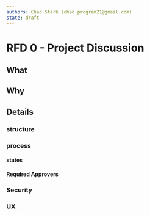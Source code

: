 ```yaml
---
authors: Chad Stark (chad.program21@gmail.com)
state: draft
---
```


# RFD 0 - Project Discussion

## What

## Why

## Details

### structure

### process

#### states

#### Required Approvers

### Security

### UX
